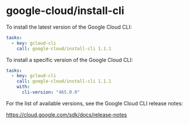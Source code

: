 # google-cloud/install-cli

To install the latest version of the Google Cloud CLI:

```yaml
tasks:
  - key: gcloud-cli
    call: google-cloud/install-cli 1.1.1
```

To install a specific version of the Google Cloud CLI:

```yaml
tasks:
  - key: gcloud-cli
    call: google-cloud/install-cli 1.1.1
    with:
      cli-version: "465.0.0"
```

For the list of available versions, see the Google Cloud CLI release notes:

https://cloud.google.com/sdk/docs/release-notes
